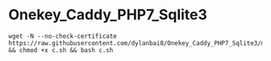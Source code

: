 # Onekey_Caddy_PHP7_Sqlite3

```
wget -N --no-check-certificate https://raw.githubusercontent.com/dylanbai8/Onekey_Caddy_PHP7_Sqlite3/master/c.sh && chmod +x c.sh && bash c.sh
```
